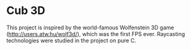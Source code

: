# Cub 3D

This project is inspired by the world-famous Wolfenstein 3D game (http://users.atw.hu/wolf3d/), which
was the first FPS ever. Raycasting technologies were studied in the project on pure C.
